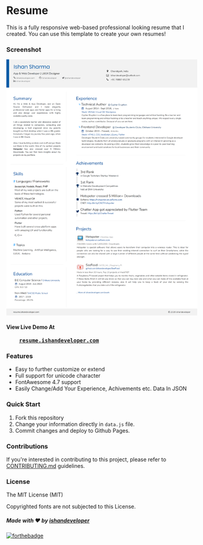 # Resume
This is a fully responsive web-based professional looking resume that I created. You can use this template to create your own resumes!

### Screenshot
<img src="./assets/resume.png">

#### View Live Demo At
<pre>
    <b><a href="http://resume.ishandeveloper.com">resume.ishandeveloper.com</a></b>
</pre>


### Features
* Easy to further customize or extend
* Full support for unicode character
* FontAwesome 4.7 support
* Easily Change/Add Your Experience, Achivements etc. Data In JSON

### Quick Start
1. Fork this repository
1. Change your information directly in <code>data.js</code> file.
1. Commit changes and deploy to Github Pages.

### Contributions

If you're interested in contributing to this project, please refer to <a href="CONTRIBUTING.md">CONTRIBUTING.md</a> guidelines.

### License
The MIT License (MIT)

Copyrighted fonts are not subjected to this License.

##### Made with ♥ by <a href="https://github.com/ishandeveloper">ishandeveloper</a>


[![forthebadge](https://forthebadge.com/images/badges/built-with-love.svg)](https://github.com/ishandeveloper)